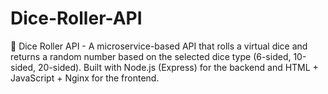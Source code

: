 # Dice-Roller-API
🎲 Dice Roller API - A microservice-based API that rolls a virtual dice and returns a random number based on the selected dice type (6-sided, 10-sided, 20-sided). Built with Node.js (Express) for the backend and HTML + JavaScript + Nginx for the frontend.
